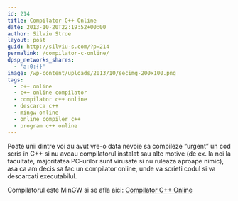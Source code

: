 ```yaml
---
id: 214
title: Compilator C++ Online
date: 2013-10-20T22:19:52+00:00
author: Silviu Stroe
layout: post
guid: http://silviu-s.com/?p=214
permalink: /compilator-c-online/
dpsp_networks_shares:
  - 'a:0:{}'
image: /wp-content/uploads/2013/10/secimg-200x100.png
tags:
  - c++ online
  - c++ online compilator
  - compilator c++ online
  - descarca c++
  - mingw online
  - online compiler c++
  - program c++ online
---
```

Poate unii dintre voi au avut vre-o data nevoie sa compileze &#8220;urgent&#8221; un cod scris in C++ si nu aveau compilatorul instalat sau alte motive (de ex. la noi la facultate, majoritatea PC-urilor sunt virusate si nu ruleaza aproape nimic), asa ca am decis sa fac un compilator online, unde va scrieti codul si va descarcati executabilul.
  
Compilatorul este MinGW si se afla aici: [Compilator C++ Online](http://silviu-s.com/facultate/ "compilator c++ online")
